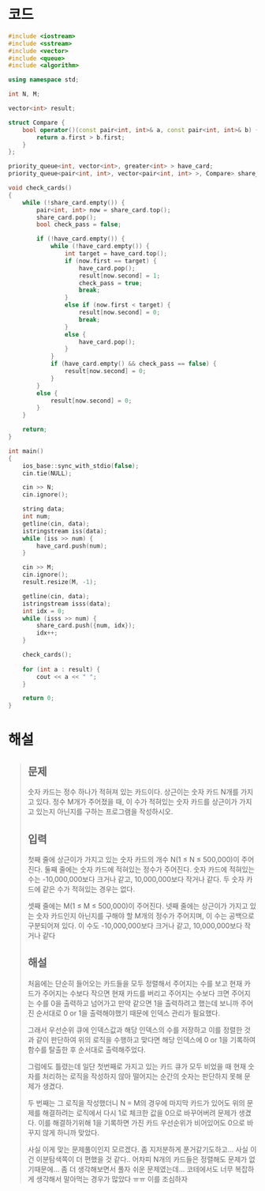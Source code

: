 # 코드

```c++
#include <iostream>
#include <sstream>
#include <vector>
#include <queue>
#include <algorithm>

using namespace std;

int N, M;

vector<int> result;

struct Compare {
	bool operator()(const pair<int, int>& a, const pair<int, int>& b) {
	    return a.first > b.first;
	}
};

priority_queue<int, vector<int>, greater<int> > have_card;
priority_queue<pair<int, int>, vector<pair<int, int> >, Compare> share_card;

void check_cards()
{
	while (!share_card.empty()) {
		pair<int, int> now = share_card.top();
		share_card.pop();
		bool check_pass = false;

		if (!have_card.empty()) {
			while (!have_card.empty()) {
				int target = have_card.top();
				if (now.first == target) {
					have_card.pop();
					result[now.second] = 1;
					check_pass = true;
					break;
				}
				else if (now.first < target) {
					result[now.second] = 0;
					break;
				}
				else {
					have_card.pop();
				}
			}
			if (have_card.empty() && check_pass == false) {
			    result[now.second] = 0;
			}
		}
		else {
			result[now.second] = 0;
		}
	}

	return;
}

int main()
{
	ios_base::sync_with_stdio(false);
	cin.tie(NULL);

	cin >> N;
	cin.ignore();

	string data;
	int num;
	getline(cin, data);
	istringstream iss(data);
	while (iss >> num) {
		have_card.push(num);
	}

	cin >> M;
	cin.ignore();
    result.resize(M, -1);

	getline(cin, data);
	istringstream isss(data);
	int idx = 0;
	while (isss >> num) {
		share_card.push({num, idx});
		idx++;
	}

	check_cards();
	
	for (int a : result) {
	    cout << a << " ";
	}

	return 0;
}

```



# 해설

> ## 문제
>
> 숫자 카드는 정수 하나가 적혀져 있는 카드이다. 상근이는 숫자 카드 N개를 가지고 있다. 정수 M개가 주어졌을 때, 이 수가 적혀있는 숫자 카드를 상근이가 가지고 있는지 아닌지를 구하는 프로그램을 작성하시오.
>
> ## 입력
>
> 첫째 줄에 상근이가 가지고 있는 숫자 카드의 개수 N(1 ≤ N ≤ 500,000)이 주어진다. 둘째 줄에는 숫자 카드에 적혀있는 정수가 주어진다. 숫자 카드에 적혀있는 수는 -10,000,000보다 크거나 같고, 10,000,000보다 작거나 같다. 두 숫자 카드에 같은 수가 적혀있는 경우는 없다.
>
> 셋째 줄에는 M(1 ≤ M ≤ 500,000)이 주어진다. 넷째 줄에는 상근이가 가지고 있는 숫자 카드인지 아닌지를 구해야 할 M개의 정수가 주어지며, 이 수는 공백으로 구분되어져 있다. 이 수도 -10,000,000보다 크거나 같고, 10,000,000보다 작거나 같다
>
> ## 해설
>
> 처음에는 단순히 들어오는 카드들을 모두 정렬해서 주어지는 수를 보고 현재 카드가 주어지는 수보다 작으면 현재 카드를 버리고 주어지는 수보다 크면 주어지는 수를 0을 출력하고 넘어가고 만약 같으면 1을 출력하려고 했는데 보니까 주어진 순서대로 0 or 1을 출력해야했기 때문에 인덱스 관리가 필요했다.
>
> 그래서 우선순위 큐에 인덱스값과 해당 인덱스의 수를 저장하고 이를 정렬한 것과 같이 판단하여 위의 로직을 수행하고 맞다면 해당 인덱스에 0 or 1을 기록하여 함수를 탈출한 후 순서대로 출력해주었다.
>
> 그럼에도 틀렸는데 일단 첫번째로 가지고 있는 카드 큐가 모두 비었을 때 현재 숫자를 처리하는 로직을 작성하지 않아 떨어지는 순간의 숫자는 판단하지 못해 문제가 생겼다. 
>
> 두 번째는 그 로직을 작성했더니 N = M의 경우에 마지막 카드가 있어도 위의 문제를 해결하려는 로직에서 다시 1로 체크한 값을 0으로 바꾸어버려 문제가 생겼다. 이를 해결하기위해 1을 기록하면 가진 카드 우선순위가 비어있어도 0으로 바꾸지 않게 하니까 맞았다.
>
> 사실 이게 맞는 문제풀이인지 모르겠다. 좀 지저분하게 푼거같기도하고... 사실 이건 이분탐색쪽이 더 편했을 것 같다.. 어차피 N개의 카드들은 정렬해도 문제가 없기때문에... 좀 더 생각해보면서 풀자 쉬운 문제였는데... 코테에서도 너무 복잡하게 생각해서 말아먹는 경우가 많았다 ㅠㅠ 이를 조심하자

